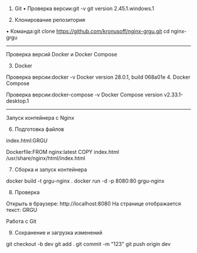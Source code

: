 1. Git
• Проверка версии:git -v
git version 2.45.1.windows.1

2. Клонирование репозитория

• Команда:git clone https://github.com/kronusoff/nginx-grgu.git
cd nginx-grgu

---
Проверка версий Docker и Docker Compose

3. Docker

Проверка версии:docker -v
Docker version 28.0.1, build 068a01e
4. Docker Compose

Проверка версии:docker-compose -v
Docker Compose version v2.33.1-desktop.1

---

Запуск контейнера с Nginx

6. Подготовка файлов

index.html:GRGU

Dockerfile:FROM nginx:latest
COPY index.html /usr/share/nginx/html/index.html


7. Сборка и запуск контейнера

docker build -t grgu-nginx .
docker run -d -p 8080:80 grgu-nginx


8. Проверка

Открыть в браузере:
http://localhost:8080
На странице отображается текст: GRGU


Работа с Git

9. Сохранение и загрузка изменений

git checkout -b dev
git add .
git commit -m "123"
git push origin dev
